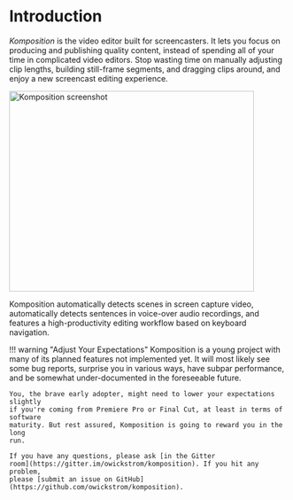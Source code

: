 # Introduction

_Komposition_ is the video editor built for screencasters. It lets you focus
on producing and publishing quality content, instead of spending all of your
time in complicated video editors. Stop wasting time on manually adjusting
clip lengths, building still-frame segments, and dragging clips around, and
enjoy a new screencast editing experience.

<img alt="Komposition screenshot" src="../../screenshot.png" width="442px" height="362px" id="main-screenshot">

Komposition automatically detects scenes in screen capture video,
automatically detects sentences in voice-over audio recordings, and features
a high-productivity editing workflow based on keyboard navigation.

!!! warning "Adjust Your Expectations"
    Komposition is a young project with many of its planned features not
    implemented yet. It will most likely see some bug reports, surprise you
    in various ways, have subpar performance, and be somewhat under-documented
    in the foreseeable future.
    
    You, the brave early adopter, might need to lower your expectations slightly
    if you're coming from Premiere Pro or Final Cut, at least in terms of software
    maturity. But rest assured, Komposition is going to reward you in the long
    run.
    
    If you have any questions, please ask [in the Gitter
    room](https://gitter.im/owickstrom/komposition). If you hit any problem,
    please [submit an issue on GitHub](https://github.com/owickstrom/komposition).